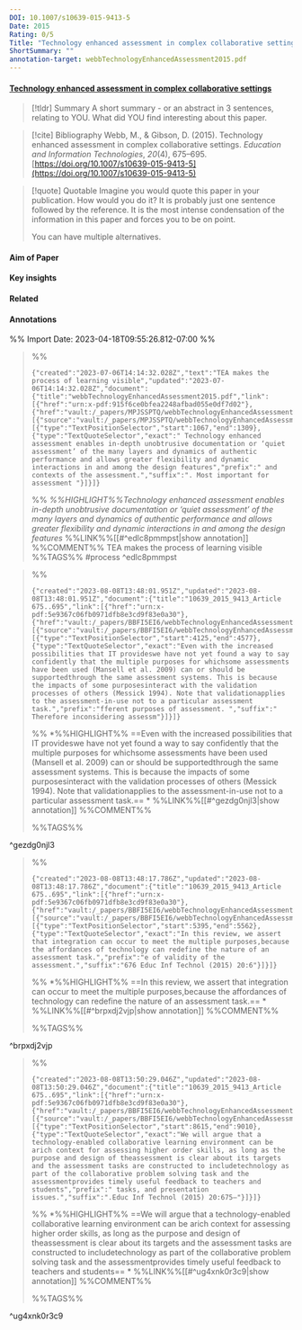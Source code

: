 ```yaml
---
DOI: 10.1007/s10639-015-9413-5
Date: 2015
Rating: 0/5
Title: "Technology enhanced assessment in complex collaborative settings"
ShortSummary: ""
annotation-target: webbTechnologyEnhancedAssessment2015.pdf
---
```



#### [Technology enhanced assessment in complex collaborative settings](webbTechnologyEnhancedAssessment2015.pdf)




> [!tldr] Summary
> A short summary - or an abstract in 3 sentences, relating to YOU. What did YOU find interesting about this paper. 

> [!cite] Bibliography
>Webb, M., & Gibson, D. (2015). Technology enhanced assessment in complex collaborative settings. _Education and Information Technologies_, _20_(4), 675–695. [https://doi.org/10.1007/s10639-015-9413-5](https://doi.org/10.1007/s10639-015-9413-5)

> [!quote] Quotable
> Imagine you would quote this paper in your publication. How would you do it? It is probably just one sentence followed by the reference. It is the most intense condensation of the information in this paper and forces you to be on point. 
> 
> You can have multiple alternatives. 


#### Aim of Paper


#### Key insights 


#### Related

#### Annotations





%% Import Date: 2023-04-18T09:55:26.812-07:00 %%


>%%
>```annotation-json
>{"created":"2023-07-06T14:14:32.028Z","text":"TEA makes the process of learning visible","updated":"2023-07-06T14:14:32.028Z","document":{"title":"webbTechnologyEnhancedAssessment2015.pdf","link":[{"href":"urn:x-pdf:915f6ce0bfea2248afbad055e0df7d02"},{"href":"vault:/_papers/MPJSSPTQ/webbTechnologyEnhancedAssessment2015.pdf"}],"documentFingerprint":"915f6ce0bfea2248afbad055e0df7d02"},"uri":"vault:/_papers/MPJSSPTQ/webbTechnologyEnhancedAssessment2015.pdf","target":[{"source":"vault:/_papers/MPJSSPTQ/webbTechnologyEnhancedAssessment2015.pdf","selector":[{"type":"TextPositionSelector","start":1067,"end":1309},{"type":"TextQuoteSelector","exact":" Technology enhanced assessment enables in-depth unobtrusive documentation or ‘quiet assessment’ of the many layers and dynamics of authentic performance and allows greater flexibility and dynamic interactions in and among the design features","prefix":" and contexts of the assessment.","suffix":". Most important for assessment "}]}]}
>```
>%%
>*%%HIGHLIGHT%%Technology enhanced assessment enables in-depth unobtrusive documentation or ‘quiet assessment’ of the many layers and dynamics of authentic performance and allows greater flexibility and dynamic interactions in and among the design features*
>%%LINK%%[[#^edlc8pmmpst|show annotation]]
>%%COMMENT%%
>TEA makes the process of learning visible
>%%TAGS%%
>#process
^edlc8pmmpst


>%%
>```annotation-json
>{"created":"2023-08-08T13:48:01.951Z","updated":"2023-08-08T13:48:01.951Z","document":{"title":"10639_2015_9413_Article 675..695","link":[{"href":"urn:x-pdf:5e9367c06fb0971dfb8e3cd9f83e0a30"},{"href":"vault:/_papers/BBFI5EI6/webbTechnologyEnhancedAssessment2015.pdf"}],"documentFingerprint":"5e9367c06fb0971dfb8e3cd9f83e0a30"},"uri":"vault:/_papers/BBFI5EI6/webbTechnologyEnhancedAssessment2015.pdf","target":[{"source":"vault:/_papers/BBFI5EI6/webbTechnologyEnhancedAssessment2015.pdf","selector":[{"type":"TextPositionSelector","start":4125,"end":4577},{"type":"TextQuoteSelector","exact":"Even with the increased possibilities that IT provideswe have not yet found a way to say confidently that the multiple purposes for whichsome assessments have been used (Mansell et al. 2009) can or should be supportedthrough the same assessment systems. This is because the impacts of some purposesinteract with the validation processes of others (Messick 1994). Note that validationapplies to the assessment-in-use not to a particular assessment task.","prefix":"fferent purposes of assessment. ","suffix":" Therefore inconsidering assessm"}]}]}
>```
>%%
>*%%HIGHLIGHT%% ==Even with the increased possibilities that IT provideswe have not yet found a way to say confidently that the multiple purposes for whichsome assessments have been used (Mansell et al. 2009) can or should be supportedthrough the same assessment systems. This is because the impacts of some purposesinteract with the validation processes of others (Messick 1994). Note that validationapplies to the assessment-in-use not to a particular assessment task.== *
>%%LINK%%[[#^gezdg0njl3|show annotation]]
>%%COMMENT%%
>
>%%TAGS%%
>
^gezdg0njl3


>%%
>```annotation-json
>{"created":"2023-08-08T13:48:17.786Z","updated":"2023-08-08T13:48:17.786Z","document":{"title":"10639_2015_9413_Article 675..695","link":[{"href":"urn:x-pdf:5e9367c06fb0971dfb8e3cd9f83e0a30"},{"href":"vault:/_papers/BBFI5EI6/webbTechnologyEnhancedAssessment2015.pdf"}],"documentFingerprint":"5e9367c06fb0971dfb8e3cd9f83e0a30"},"uri":"vault:/_papers/BBFI5EI6/webbTechnologyEnhancedAssessment2015.pdf","target":[{"source":"vault:/_papers/BBFI5EI6/webbTechnologyEnhancedAssessment2015.pdf","selector":[{"type":"TextPositionSelector","start":5395,"end":5562},{"type":"TextQuoteSelector","exact":"In this review, we assert that integration can occur to meet the multiple purposes,because the affordances of technology can redefine the nature of an assessment task.","prefix":"e of validity of the assessment.","suffix":"676 Educ Inf Technol (2015) 20:6"}]}]}
>```
>%%
>*%%HIGHLIGHT%% ==In this review, we assert that integration can occur to meet the multiple purposes,because the affordances of technology can redefine the nature of an assessment task.== *
>%%LINK%%[[#^brpxdj2vjp|show annotation]]
>%%COMMENT%%
>
>%%TAGS%%
>
^brpxdj2vjp


>%%
>```annotation-json
>{"created":"2023-08-08T13:50:29.046Z","updated":"2023-08-08T13:50:29.046Z","document":{"title":"10639_2015_9413_Article 675..695","link":[{"href":"urn:x-pdf:5e9367c06fb0971dfb8e3cd9f83e0a30"},{"href":"vault:/_papers/BBFI5EI6/webbTechnologyEnhancedAssessment2015.pdf"}],"documentFingerprint":"5e9367c06fb0971dfb8e3cd9f83e0a30"},"uri":"vault:/_papers/BBFI5EI6/webbTechnologyEnhancedAssessment2015.pdf","target":[{"source":"vault:/_papers/BBFI5EI6/webbTechnologyEnhancedAssessment2015.pdf","selector":[{"type":"TextPositionSelector","start":8615,"end":9010},{"type":"TextQuoteSelector","exact":"We will argue that a technology-enabled collaborative learning environment can be arich context for assessing higher order skills, as long as the purpose and design of theassessment is clear about its targets and the assessment tasks are constructed to includetechnology as part of the collaborative problem solving task and the assessmentprovides timely useful feedback to teachers and students","prefix":" tasks, and presentation issues.","suffix":".Educ Inf Technol (2015) 20:675–"}]}]}
>```
>%%
>*%%HIGHLIGHT%% ==We will argue that a technology-enabled collaborative learning environment can be arich context for assessing higher order skills, as long as the purpose and design of theassessment is clear about its targets and the assessment tasks are constructed to includetechnology as part of the collaborative problem solving task and the assessmentprovides timely useful feedback to teachers and students== *
>%%LINK%%[[#^ug4xnk0r3c9|show annotation]]
>%%COMMENT%%
>
>%%TAGS%%
>
^ug4xnk0r3c9
